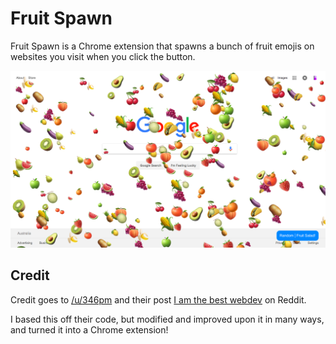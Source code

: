 # Fruit Spawn
Fruit Spawn is a Chrome extension that spawns a bunch of fruit emojis on websites you visit when you click the button.

![Fruit spawn screenshot](https://raw.githubusercontent.com/Booligoosh/fruit-spawn/master/media/screenshot_salad_1.png)

## Credit

Credit goes to [/u/346pm](https://www.reddit.com/user/346pm) and their post [I am the best webdev](https://www.reddit.com/r/javascript/comments/7f9812/i_am_the_best_webdev/) on Reddit.

I based this off their code, but modified and improved upon it in many ways, and turned it into a Chrome extension!